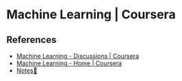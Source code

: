 # Machine Learning | Coursera

## References

- [Machine Learning - Discussions | Coursera](https://www.coursera.org/learn/machine-learning/discussions/all/threads/m0ZdvjSrEeWddiIAC9pDDA)
- [Machine Learning - Home | Coursera](https://www.coursera.org/learn/machine-learning/resources/zVvo7)
- [Notes🔐](https://www.zotero.org/groups/4682340/hiroga-books/items/IAWQTSU5/library)
